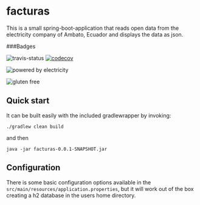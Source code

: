 # facturas

This is a small spring-boot-application that reads open data from the electricity company of Ambato, Ecuador and displays the data as json.

###Badges

![travis-status](https://travis-ci.org/WhiteHatTux/facturas.svg?branch=master)
[![codecov](https://codecov.io/gh/WhiteHatTux/facturas/branch/master/graph/badge.svg)](https://codecov.io/gh/WhiteHatTux/facturas)

![powered by electricity](http://forthebadge.com/images/featured/featured-powered-by-electricity.svg)

![gluten free](http://forthebadge.com/images/featured/featured-gluten-free.svg)

## Quick start
It can be built easily with the included gradlewrapper by invoking:

    ./gradlew clean build

and then

    java -jar facturas-0.0.1-SNAPSHOT.jar

## Configuration

There is some basic configuration options available in the `src/main/resources/application.properties`, but it will work out of the box creating a h2 database in the users home directory.
